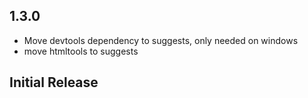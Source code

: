 ## 1.3.0 ##
* Move devtools dependency to suggests, only needed on windows
* move htmltools to suggests

## Initial Release ##
